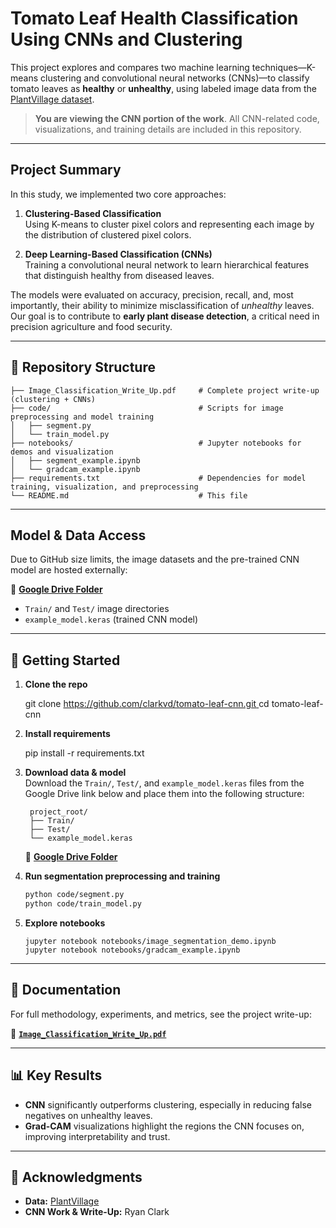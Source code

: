 # Tomato Leaf Health Classification Using CNNs and Clustering

This project explores and compares two machine learning techniques—K-means clustering and convolutional neural networks (CNNs)—to classify tomato leaves as **healthy** or **unhealthy**, using labeled image data from the [PlantVillage dataset](https://www.plantvillage.org/).

> **You are viewing the CNN portion of the work**. All CNN-related code, visualizations, and training details are included in this repository.

---

## Project Summary

In this study, we implemented two core approaches:

1. **Clustering-Based Classification**  
   Using K-means to cluster pixel colors and representing each image by the distribution of clustered pixel colors.

2. **Deep Learning-Based Classification (CNNs)**  
   Training a convolutional neural network to learn hierarchical features that distinguish healthy from diseased leaves.

The models were evaluated on accuracy, precision, recall, and, most importantly, their ability to minimize misclassification of *unhealthy* leaves. Our goal is to contribute to **early plant disease detection**, a critical need in precision agriculture and food security.

---

## 📁 Repository Structure

    ├── Image_Classification_Write_Up.pdf     # Complete project write-up (clustering + CNNs)
    ├── code/                                 # Scripts for image preprocessing and model training
    │   ├── segment.py
    │   └── train_model.py
    ├── notebooks/                            # Jupyter notebooks for demos and visualization
    │   ├── segment_example.ipynb
    │   └── gradcam_example.ipynb
    ├── requirements.txt                      # Dependencies for model training, visualization, and preprocessing
    └── README.md                             # This file

---

## Model & Data Access

Due to GitHub size limits, the image datasets and the pre-trained CNN model are hosted externally:

🔗 **[Google Drive Folder](https://drive.google.com/drive/folders/1_2LBAiQUiLUfs9wU5Zb0JWFQcEyku59s?usp=sharing)**

- `Train/` and `Test/` image directories  
- `example_model.keras` (trained CNN model)

---

## 🔧 Getting Started

1. **Clone the repo**  
    
    git clone [https://github.com/clarkvd/tomato-leaf-cnn.git  ](https://github.com/clarkvd/Plant-Classification.git)
    cd tomato-leaf-cnn

2. **Install requirements**  
    
    pip install -r requirements.txt

3. **Download data & model**  
    Download the `Train/`, `Test/`, and `example_model.keras` files from the Google Drive link below and place them into the following structure:

        project_root/
        ├── Train/
        ├── Test/
        └── example_model.keras

    🔗 **[Google Drive Folder](https://drive.google.com/drive/folders/1_2LBAiQUiLUfs9wU5Zb0JWFQcEyku59s?usp=sharing)**

5. **Run segmentation preprocessing and training**

    ```bash
    python code/segment.py
    python code/train_model.py
    ```

6. **Explore notebooks**  
    
       jupyter notebook notebooks/image_segmentation_demo.ipynb
       jupyter notebook notebooks/gradcam_example.ipynb

---

## 📄 Documentation

For full methodology, experiments, and metrics, see the project write-up:

📘 **[`Image_Classification_Write_Up.pdf`](./Image_Classification_Write_Up.pdf)**

---

## 📊 Key Results

- **CNN** significantly outperforms clustering, especially in reducing false negatives on unhealthy leaves.  
- **Grad-CAM** visualizations highlight the regions the CNN focuses on, improving interpretability and trust.

---

## 🤝 Acknowledgments

- **Data:** [PlantVillage](https://www.plantvillage.org/)  
- **CNN Work & Write-Up:** Ryan Clark
